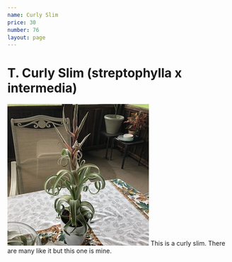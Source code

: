 ```yaml
---
name: Curly Slim
price: 30
number: 76
layout: page
---
```

# T. Curly Slim (streptophylla x intermedia)

!["T. curly slim"](/t/IMG_6292.jpeg "Curly Slim")
This is a curly slim. There are many like it but this one is mine.
